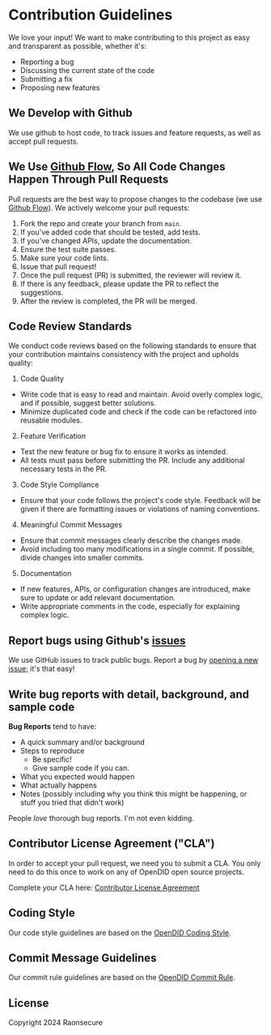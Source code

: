 # Contribution Guidelines
We love your input! We want to make contributing to this project as easy and transparent as possible, whether it's:

- Reporting a bug
- Discussing the current state of the code
- Submitting a fix
- Proposing new features

## We Develop with Github
We use github to host code, to track issues and feature requests, as well as accept pull requests.

## We Use [Github Flow](https://guides.github.com/introduction/flow/index.html), So All Code Changes Happen Through Pull Requests
Pull requests are the best way to propose changes to the codebase (we use [Github Flow](https://guides.github.com/introduction/flow/index.html)). We actively welcome your pull requests:

1. Fork the repo and create your branch from `main`.
2. If you've added code that should be tested, add tests.
3. If you've changed APIs, update the documentation.
4. Ensure the test suite passes.
5. Make sure your code lints.
6. Issue that pull request!
7. Once the pull request (PR) is submitted, the reviewer will review it. 
8. If there is any feedback, please update the PR to reflect the suggestions.
9. After the review is completed, the PR will be merged.

## Code Review Standards
We conduct code reviews based on the following standards to ensure that your contribution maintains consistency with the project and upholds quality:

1. Code Quality
  - Write code that is easy to read and maintain. Avoid overly complex logic, and if possible, suggest better solutions.
  - Minimize duplicated code and check if the code can be refactored into reusable modules.

2. Feature Verification
  - Test the new feature or bug fix to ensure it works as intended.
  - All tests must pass before submitting the PR. Include any additional necessary tests in the PR.

3. Code Style Compliance
  - Ensure that your code follows the project's code style. Feedback will be given if there are formatting issues or violations of naming conventions.

4. Meaningful Commit Messages
  - Ensure that commit messages clearly describe the changes made.
  - Avoid including too many modifications in a single commit. If possible, divide changes into smaller commits.

5. Documentation
  - If new features, APIs, or configuration changes are introduced, make sure to update or add relevant documentation.
  - Write appropriate comments in the code, especially for explaining complex logic.

## Report bugs using Github's [issues](issues)
We use GitHub issues to track public bugs. Report a bug by [opening a new issue](); it's that easy!

## Write bug reports with detail, background, and sample code
**Bug Reports** tend to have:

- A quick summary and/or background
- Steps to reproduce
  - Be specific!
  - Give sample code if you can.
- What you expected would happen
- What actually happens
- Notes (possibly including why you think this might be happening, or stuff you tried that didn't work)

People *love* thorough bug reports. I'm not even kidding.

## Contributor License Agreement ("CLA")
In order to accept your pull request, we need you to submit a CLA. You only need
to do this once to work on any of OpenDID open source projects.

Complete your CLA here: [Contributor License Agreement](CLA.md)

## Coding Style
Our code style guidelines are based on the [OpenDID Coding Style](https://github.com/OmniOneID/did-doc-architecture/blob/main/docs/rules/coding_style.md).

## Commit Message Guidelines
Our commit rule guidelines are based on the [OpenDID Commit Rule](https://github.com/OmniOneID/did-doc-architecture/blob/main/docs/rules/git_code_commit_rule.md).

## License
Copyright 2024 Raonsecure
